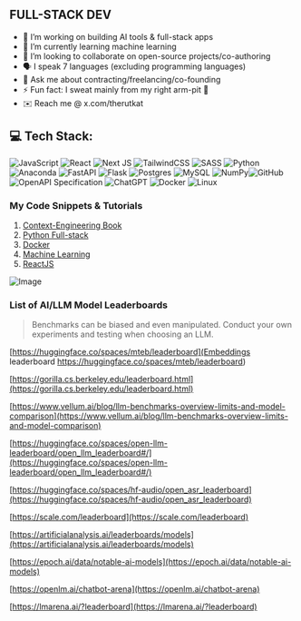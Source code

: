 ## FULL-STACK DEV
- 🔭 I’m working on building AI tools & full-stack apps
- 🌱 I’m currently learning machine learning
- 👯 I’m looking to collaborate on open-source projects/co-authoring
- 🗣️ I speak 7 languages (excluding programming languages)
- 💬 Ask me about contracting/freelancing/co-founding
- ⚡ Fun fact: I sweat mainly from my right arm-pit 🥵
- ✉️ Reach me @ x.com/therutkat  
 
## 💻 Tech Stack:
![JavaScript](https://img.shields.io/badge/javascript-%23323330.svg?style=for-the-badge&logo=javascript&logoColor=%23F7DF1E)
![React](https://img.shields.io/badge/react-%2320232a.svg?style=for-the-badge&logo=react&logoColor=%2361DAFB)
![Next JS](https://img.shields.io/badge/Next-black?style=for-the-badge&logo=next.js&logoColor=white)
![TailwindCSS](https://img.shields.io/badge/tailwindcss-%2338B2AC.svg?style=for-the-badge&logo=tailwind-css&logoColor=white)
![SASS](https://img.shields.io/badge/SASS-hotpink.svg?style=for-the-badge&logo=SASS&logoColor=white)
![Python](https://img.shields.io/badge/python-3670A0?style=for-the-badge&logo=python&logoColor=ffdd54) ![Anaconda](https://img.shields.io/badge/Anaconda-%2344A833.svg?style=for-the-badge&logo=anaconda&logoColor=white) ![FastAPI](https://img.shields.io/badge/FastAPI-005571?style=for-the-badge&logo=fastapi) ![Flask](https://img.shields.io/badge/flask-%23000.svg?style=for-the-badge&logo=flask&logoColor=white) ![Postgres](https://img.shields.io/badge/postgres-%23316192.svg?style=for-the-badge&logo=postgresql&logoColor=white) ![MySQL](https://img.shields.io/badge/mysql-4479A1.svg?style=for-the-badge&logo=mysql&logoColor=white) ![NumPy](https://img.shields.io/badge/numpy-%23013243.svg?style=for-the-badge&logo=numpy&logoColor=white)![GitHub](https://img.shields.io/badge/github-%23121011.svg?style=for-the-badge&logo=github&logoColor=white)  ![OpenAPI Specification](https://img.shields.io/badge/openapiinitiative-%23000000.svg?style=for-the-badge&logo=openapiinitiative&logoColor=white) ![ChatGPT](https://img.shields.io/badge/chatGPT-74aa9c?style=for-the-badge&logo=openai&logoColor=white)
![Docker](https://img.shields.io/badge/docker-%230db7ed.svg?style=for-the-badge&logo=docker&logoColor=white)
![Linux](https://img.shields.io/badge/Linux-FCC624?style=for-the-badge&logo=linux&logoColor=black)

### My Code Snippets & Tutorials
1. [Context-Engineering Book](https://github.com/rutkat/context-engineering/blob/main/README.md)  
2. [Python Full-stack](https://github.com/rutkat/python-fullstack)  
3. [Docker](https://github.com/rutkat/docker)  
4. [Machine Learning](https://github.com/rutkat/machine-learning)  
5. [ReactJS](https://github.com/rutkat/react-snippets)  

 ![Image](https://github.com/user-attachments/assets/fe73baab-3ca5-459b-9099-e11ef6bd93ea)

### List of AI/LLM Model Leaderboards
> Benchmarks can be biased and even manipulated. Conduct your own experiments and testing when choosing an LLM.  

[https://huggingface.co/spaces/mteb/leaderboard](Embeddings leaderboard https://huggingface.co/spaces/mteb/leaderboard)
 
[https://gorilla.cs.berkeley.edu/leaderboard.html](https://gorilla.cs.berkeley.edu/leaderboard.html)

[https://www.vellum.ai/blog/llm-benchmarks-overview-limits-and-model-comparison](https://www.vellum.ai/blog/llm-benchmarks-overview-limits-and-model-comparison)

[https://huggingface.co/spaces/open-llm-leaderboard/open_llm_leaderboard#/](https://huggingface.co/spaces/open-llm-leaderboard/open_llm_leaderboard#/)

[https://huggingface.co/spaces/hf-audio/open_asr_leaderboard](https://huggingface.co/spaces/hf-audio/open_asr_leaderboard)

[https://scale.com/leaderboard](https://scale.com/leaderboard)

[https://artificialanalysis.ai/leaderboards/models](https://artificialanalysis.ai/leaderboards/models)

[https://epoch.ai/data/notable-ai-models](https://epoch.ai/data/notable-ai-models)

[https://openlm.ai/chatbot-arena](https://openlm.ai/chatbot-arena)

[https://lmarena.ai/?leaderboard](https://lmarena.ai/?leaderboard)
